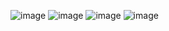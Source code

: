 ![image](https://user-images.githubusercontent.com/100136154/201531201-c5649432-08af-4223-a311-c67d3797fcbe.png)
![image](https://user-images.githubusercontent.com/100136154/201531206-643366a3-c8c1-4f3c-bccb-e68c9a23fd4b.png)
![image](https://user-images.githubusercontent.com/100136154/201531210-12662346-e45c-49a0-9864-1894b0fa5f69.png)
![image](https://user-images.githubusercontent.com/100136154/201531216-7931e073-2f6c-4635-883b-912fb0994afa.png)
